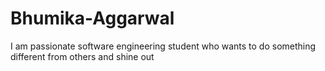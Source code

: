 # Bhumika-Aggarwal
I am passionate software engineering student who wants to do something different from others and shine out
